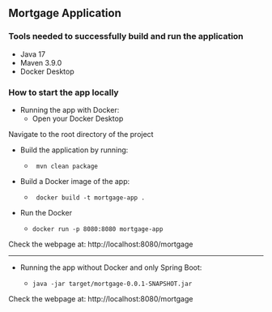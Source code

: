 ## Mortgage Application

### Tools needed to successfully build and run the application
- Java 17
- Maven 3.9.0 
- Docker Desktop 


### How to start the app locally
- Running the app with Docker: 
  - Open your Docker Desktop
  
Navigate to the root directory of the project 
  - Build the application by running: 
    -      mvn clean package
  - Build a Docker image of the app:
    -      docker build -t mortgage-app .
  - Run the Docker 
    -     docker run -p 8080:8080 mortgage-app

Check the webpage at:
http://localhost:8080/mortgage

------------------------------------------------------------


  - Running the app without Docker and only Spring Boot: 
    -     java -jar target/mortgage-0.0.1-SNAPSHOT.jar

Check the webpage at:
http://localhost:8080/mortgage

